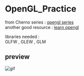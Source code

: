 
# OpenGL_Practice

from Cherno series :  [opengl series](https://youtu.be/W3gAzLwfIP0)  
another good resource : [learn opengl](https://learnopengl.com)


libraries needed :  
GLFW , GLEW , GLM 

## preview
![gif](game.gif)
